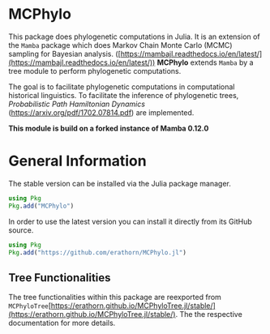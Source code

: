 
# MCPhylo

This package does phylogenetic computations in Julia. It is an extension of the `Mamba` package which does Markov Chain Monte Carlo (MCMC) sampling for Bayesian analysis. ([https://mambajl.readthedocs.io/en/latest/](https://mambajl.readthedocs.io/en/latest/))
**MCPhylo** extends `Mamba` by a tree module to perform phylogenetic computations.

The goal is to facilitate phylogenetic computations in computational historical
linguistics. To facilitate the inference of phylogenetic trees,
_Probabilistic Path Hamiltonian Dynamics_ (<https://arxiv.org/pdf/1702.07814.pdf>)
are implemented.

**This module is build on a forked instance of Mamba 0.12.0**

# General Information

The stable version can  be installed via the Julia package manager.

```julia
using Pkg
Pkg.add("MCPhylo")
```

In order to use the latest version you can install it directly from its GitHub source.

```julia
using Pkg
Pkg.add("https://github.com/erathorn/MCPhylo.jl")
```

## Tree Functionalities

The tree functionalities within this package are reexported from `MCPhyloTree`[https://erathorn.github.io/MCPhyloTree.jl/stable/](https://erathorn.github.io/MCPhyloTree.jl/stable/). The the respective documentation for more details.
